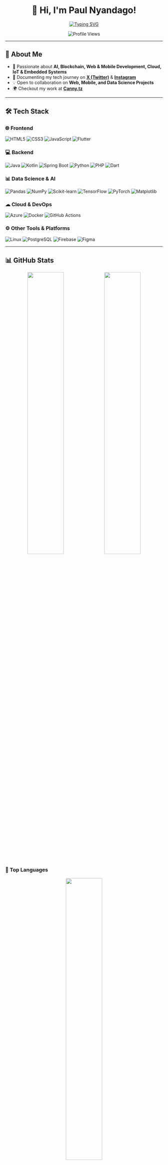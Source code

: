 <div align="center">

# 👋 Hi, I'm Paul Nyandago!  
[![Typing SVG](https://readme-typing-svg.herokuapp.com?color=0585ed&size=25&center=true&lines=AI+%7C+Mobile+%7C+Web)](https://git.io/typing-svg)  

![Profile Views](https://komarev.com/ghpvc/?username=Nyandago&color=blue)

</div>

---

## 🚀 About Me  
- 👀 Passionate about **AI, Blockchain, Web & Mobile Development, Cloud, IoT & Embedded Systems**  
- 🌱 Documenting my tech journey on **[X (Twitter)](https://twitter.com/CannyBits)** & **[Instagram](https://instagram.com/canny.tz)**
- 💡 Open to collaboration on **Web, Mobile, and Data Science Projects**
- 🌍 Checkout my work at **[Canny.tz](https://www.canny.tz)**  

---

## 🛠 Tech Stack  

### 🌐 **Frontend**  
![HTML5](https://img.shields.io/badge/HTML5-E34F26?style=for-the-badge&logo=html5&logoColor=white)
![CSS3](https://img.shields.io/badge/CSS3-1572B6?style=for-the-badge&logo=css3&logoColor=white)
![JavaScript](https://img.shields.io/badge/JavaScript-F7DF1E?style=for-the-badge&logo=javascript&logoColor=black)
![Flutter](https://img.shields.io/badge/Flutter-02569B?style=for-the-badge&logo=flutter&logoColor=white)
<!--![Angular](https://img.shields.io/badge/Angular-DD0031?style=for-the-badge&logo=angular&logoColor=white)-->

### 💻 **Backend**  
![Java](https://img.shields.io/badge/Java-ED8B00?style=for-the-badge&logo=java&logoColor=white)
![Kotlin](https://img.shields.io/badge/Kotlin-0095D5?style=for-the-badge&logo=kotlin&logoColor=white)
![Spring Boot](https://img.shields.io/badge/Spring%20Boot-6DB33F?style=for-the-badge&logo=spring-boot&logoColor=white)
![Python](https://img.shields.io/badge/Python-3776AB?style=for-the-badge&logo=python&logoColor=white)
![PHP](https://img.shields.io/badge/PHP-777BB4?style=for-the-badge&logo=php&logoColor=white)
![Dart](https://img.shields.io/badge/Dart-0175C2?style=for-the-badge&logo=dart&logoColor=white)

### 📊 **Data Science & AI**  
![Pandas](https://img.shields.io/badge/Pandas-150458?style=for-the-badge&logo=pandas&logoColor=white)
![NumPy](https://img.shields.io/badge/NumPy-013243?style=for-the-badge&logo=numpy&logoColor=white)
![Scikit-learn](https://img.shields.io/badge/Scikit%20Learn-F7931E?style=for-the-badge&logo=scikit-learn&logoColor=white)
![TensorFlow](https://img.shields.io/badge/TensorFlow-FF6F00?style=for-the-badge&logo=tensorflow&logoColor=white)
![PyTorch](https://img.shields.io/badge/PyTorch-EE4C2C?style=for-the-badge&logo=pytorch&logoColor=white)
![Matplotlib](https://img.shields.io/badge/Matplotlib-11557C?style=for-the-badge&logo=matplotlib&logoColor=white)

### ☁ **Cloud & DevOps**  
![Azure](https://img.shields.io/badge/Microsoft%20Azure-0089D6?style=for-the-badge&logo=microsoft-azure&logoColor=white)
![Docker](https://img.shields.io/badge/Docker-2496ED?style=for-the-badge&logo=docker&logoColor=white)
![GitHub Actions](https://img.shields.io/badge/GitHub%20Actions-2088FF?style=for-the-badge&logo=github-actions&logoColor=white)

### ⚙ **Other Tools & Platforms**  
![Linux](https://img.shields.io/badge/Linux-FCC624?style=for-the-badge&logo=linux&logoColor=black)
![PostgreSQL](https://img.shields.io/badge/PostgreSQL-316192?style=for-the-badge&logo=postgresql&logoColor=white)
![Firebase](https://img.shields.io/badge/Firebase-FFCA28?style=for-the-badge&logo=firebase&logoColor=black)
![Figma](https://img.shields.io/badge/Figma-F24E1E?style=for-the-badge&logo=figma&logoColor=white)

---

## 📊 GitHub Stats  

<p align="center">
  <img width="48%" src="https://github-readme-stats.vercel.app/api?username=Nyandago&show_icons=true&theme=synthwave" />
  <img width="48%" src="https://github-readme-streak-stats.herokuapp.com/?user=Nyandago&theme=synthwave" />
</p>

### 🚀 Top Languages  

<div align="center">

  <img width="48%" src="https://github-readme-stats.vercel.app/api/top-langs/?username=Nyandago&layout=compact&langs_count=7&theme=radical"/>

</div>

---

## 🤝 Let's Connect!  
**📧 Email:** [info@canny.tz](mailto:info@canny.tz)  
🔗 **Socials:**  
[![Twitter](https://img.shields.io/badge/Twitter-1DA1F2?style=for-the-badge&logo=twitter&logoColor=white)](https://twitter.com/CannyBits)  
[![LinkedIn](https://img.shields.io/badge/LinkedIn-0077B5?style=for-the-badge&logo=linkedin&logoColor=white)](https://www.linkedin.com/in/paul-james-nyandago-461870131/)  
[![Instagram](https://img.shields.io/badge/Instagram-E4405F?style=for-the-badge&logo=instagram&logoColor=white)](https://instagram.com/canny.tz)  
[![Website](https://img.shields.io/badge/Website-333?style=for-the-badge&logo=google-chrome&logoColor=white)](https://www.canny.tz)  

---

🚀 **Always learning, always building. Let's innovate together!** 🎯  
